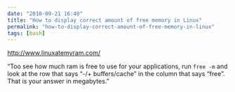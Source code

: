 ```yaml
---
date: "2010-09-21 16:40"
title: "How to display correct amount of free memory in Linux"
permalink: "how-to-display-correct-amount-of-free-memory-in-linux"
tags: [bash]
---
```


<a href="http://www.linuxatemyram.com/">http://www.linuxatemyram.com/</a>

“Too see how much ram is free to use for your applications, run <code>free -m</code> and look at the row that says “-/+ buffers/cache” in the column that says “free”. That is your answer in megabytes.”
